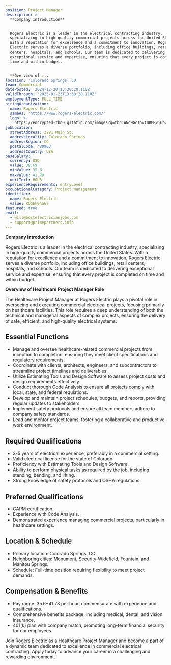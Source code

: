 ```yaml
---
position: Project Manager
description: >-
  **Company Introduction**


  Rogers Electric is a leader in the electrical contracting industry,
  specializing in high-quality commercial projects across the United States.
  With a reputation for excellence and a commitment to innovation, Rogers
  Electric serves a diverse portfolio, including office buildings, retail
  centers, hospitals, and schools. Our team is dedicated to delivering
  exceptional service and expertise, ensuring that every project is completed on
  time and within budget.


  **Overview of ...
location: 'Colorado Springs, CO'
team: Commercial
datePosted: '2024-12-20T13:30:20.110Z'
validThrough: '2025-01-23T13:30:20.110Z'
employmentType: FULL_TIME
hiringOrganization:
  name: Rogers Electric
  sameAs: 'https://www.rogers-electric.com/'
  logo: >-
    https://encrypted-tbn0.gstatic.com/images?q=tbn:ANd9GcTbvt0RMRvj6bZdL81Q6HJeRVl_qflQIGgp9w&s
jobLocation:
  streetAddress: 2291 Main St.
  addressLocality: Colorado Springs
  addressRegion: CO
  postalCode: '80903'
  addressCountry: USA
baseSalary:
  currency: USD
  value: 38.69
  minValue: 35.6
  maxValue: 41.78
  unitText: HOUR
experienceRequirements: entryLevel
occupationalCategory: Project Management
identifier:
  name: Rogers Electric
  value: ROGEk0ha67
featured: true
email:
  - will@bestelectricianjobs.com
  - support@primepartners.info
---
```




**Company Introduction**

Rogers Electric is a leader in the electrical contracting industry, specializing in high-quality commercial projects across the United States. With a reputation for excellence and a commitment to innovation, Rogers Electric serves a diverse portfolio, including office buildings, retail centers, hospitals, and schools. Our team is dedicated to delivering exceptional service and expertise, ensuring that every project is completed on time and within budget.

**Overview of Healthcare Project Manager Role**

The Healthcare Project Manager at Rogers Electric plays a pivotal role in overseeing and executing commercial electrical projects, focusing primarily on healthcare facilities. This role requires a deep understanding of both the technical and managerial aspects of complex projects, ensuring the delivery of safe, efficient, and high-quality electrical systems.

## Essential Functions

- Manage and oversee healthcare-related commercial projects from inception to completion, ensuring they meet client specifications and regulatory requirements.
- Coordinate with clients, architects, engineers, and subcontractors to streamline project timelines and deliverables.
- Utilize Estimating Tools and Design Software to assess project costs and design requirements effectively.
- Conduct thorough Code Analysis to ensure all projects comply with local, state, and federal regulations.
- Develop and maintain project schedules, budgets, and reports, providing regular updates to stakeholders.
- Implement safety protocols and ensure all team members adhere to company safety standards.
- Lead and mentor project teams, fostering a collaborative and productive work environment.

## Required Qualifications

- 3-5 years of electrical experience, preferably in a commercial setting.
- Valid electrical license for the state of Colorado.
- Proficiency with Estimating Tools and Design Software.
- Ability to perform physical tasks as required by the job, including standing, bending, and lifting.
- Strong knowledge of safety protocols and OSHA regulations.

## Preferred Qualifications

- CAPM certification.
- Experience with Code Analysis.
- Demonstrated experience managing commercial projects, particularly in healthcare settings.

## Location & Schedule

- Primary location: Colorado Springs, CO.
- Neighboring cities: Monument, Security-Widefield, Fountain, and Manitou Springs.
- Schedule: Full-time position requiring flexibility to meet project demands.

## Compensation & Benefits

- Pay range: $35.6-$41.78 per hour, commensurate with experience and qualifications.
- Comprehensive benefits package, including medical, dental, and vision insurance.
- 401(k) plan with company match, promoting long-term financial security for our employees.

Join Rogers Electric as a Healthcare Project Manager and become a part of a dynamic team dedicated to excellence in commercial electrical contracting. Apply today to advance your career in a challenging and rewarding environment.
